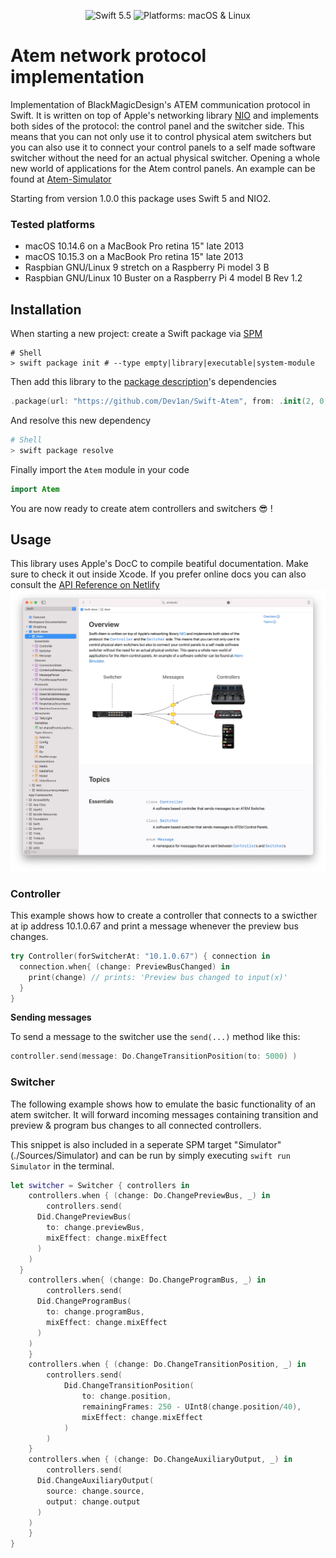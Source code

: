 <p align="center">
    <img src="https://img.shields.io/badge/swift-5.5-orange.svg" alt="Swift 5.5">
    <img src="https://img.shields.io/badge/Platform-macOS%20%7C%20Linux-brightgreen.svg" alt="Platforms: macOS & Linux">
</p>

# Atem network protocol implementation

Implementation of BlackMagicDesign's ATEM communication protocol in Swift. It is written on top of Apple's  networking library [NIO](https://github.com/apple/swift-nio) and implements both sides of the protocol: the control panel and the switcher side. This means that you can not only use it to control physical atem switchers but you can also use it to connect your control panels to a self made software switcher without the need for an actual physical switcher. Opening a whole new world of applications for the Atem control panels. An example can be found at [Atem-Simulator](https://github.com/Dev1an/Atem-Simulator)

Starting from version 1.0.0 this package uses Swift 5 and NIO2.

### Tested platforms

- macOS 10.14.6 on a MacBook Pro retina 15" late 2013
- macOS 10.15.3 on a MacBook Pro retina 15" late 2013
- Raspbian GNU/Linux 9 stretch on a Raspberry Pi model 3 B
- Raspbian GNU/Linux 10 Buster on a Raspberry Pi 4 model B Rev 1.2

## Installation

When starting a new project: create a Swift package via [SPM](https://swift.org/package-manager/)

```shell
# Shell
> swift package init # --type empty|library|executable|system-module
```

Then add this library to the [package description](https://github.com/apple/swift-package-manager/blob/master/Documentation/PackageDescriptionV4.md#dependencies)'s dependencies

```swift
.package(url: "https://github.com/Dev1an/Swift-Atem", from: .init(2, 0, 0, prereleaseIdentifiers: ["alpha"]))
```

And resolve this new dependency

```sh
# Shell
> swift package resolve
```

Finally import the `Atem` module in your code

```swift
import Atem
```

You are now ready to create atem controllers and switchers 😎 !

## Usage

This library uses Apple's DocC to compile beatiful documentation. Make sure to check it out inside Xcode. If you prefer online docs you can also consult the [API Reference on Netlify](https://swift-atem.netlify.app/documentation/atem)![XcodeDocs](./Sources/Atem/Documentation.docc/Resources/XcodeDocs.png)

### Controller

This example shows how to create a controller that connects to a swicther at ip address 10.1.0.67 and print a message whenever the preview bus changes.

```swift
try Controller(forSwitcherAt: "10.1.0.67") { connection in
  connection.when{ (change: PreviewBusChanged) in
    print(change) // prints: 'Preview bus changed to input(x)'
  }
}
```

**Sending messages**

To send a message to the switcher use the `send(...)` method like this:

```swift
controller.send(message: Do.ChangeTransitionPosition(to: 5000) )
```

### Switcher

The following example shows how to emulate the basic functionality of an atem switcher. It will forward incoming messages containing transition and preview & program bus changes to all connected controllers.

This snippet is also included in a seperate SPM target "Simulator" (./Sources/Simulator) and can be run by simply executing `swift run Simulator` in the terminal.

```swift
let switcher = Switcher { controllers in
	controllers.when { (change: Do.ChangePreviewBus, _) in
		controllers.send(
      Did.ChangePreviewBus(
        to: change.previewBus,
        mixEffect: change.mixEffect
      )
    )
  }
	controllers.when{ (change: Do.ChangeProgramBus, _) in
		controllers.send(
      Did.ChangeProgramBus(
        to: change.programBus,
        mixEffect: change.mixEffect
      )
    )
	}
	controllers.when { (change: Do.ChangeTransitionPosition, _) in
		controllers.send(
			Did.ChangeTransitionPosition(
                to: change.position,
                remainingFrames: 250 - UInt8(change.position/40),
                mixEffect: change.mixEffect
            )
        )
    }
	controllers.when { (change: Do.ChangeAuxiliaryOutput, _) in
		controllers.send(
      Did.ChangeAuxiliaryOutput(
        source: change.source,
        output: change.output
      )
    )
	}
}
```

